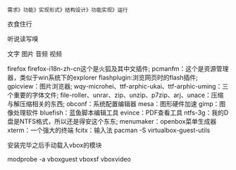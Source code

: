 ```
需求》功能》实现形式》结构设计》功能实现》运行
```
衣食住行  

听说读写嗅  

文字 图片 音频 视频  

firefox firefox-i18n-zh-cn这个是火狐及其中文插件;
pcmanfm：这个是资源管理器，类似于win系统下的explorer
flashplugin:浏览网页时的flash插件;
gpicview：图片浏览器;
wqy-microhei、ttf-arphic-ukai、ttf-arphic-uming：三个重要的字体文件;
file-roller、unrar、zip、unzip、p7zip、arj、unace：压缩与解压缩相关的东西;
obconf：系统配置编辑器
mesa：图形硬件加速
gimp：图像处理软件
bluefish：蓝鱼脚本编辑工具
evince：PDF查看工具
ntfs-3g：我的D盘是NTFS格式，所以还是得安这个东东;
menumaker：openbox菜单生成器
xterm：一个强大的终端
fcitx：输入法
pacman -S virtualbox-guest-utils


安装完毕之后手动载入vbox的模块


modprobe -a vboxguest vboxsf vboxvideo